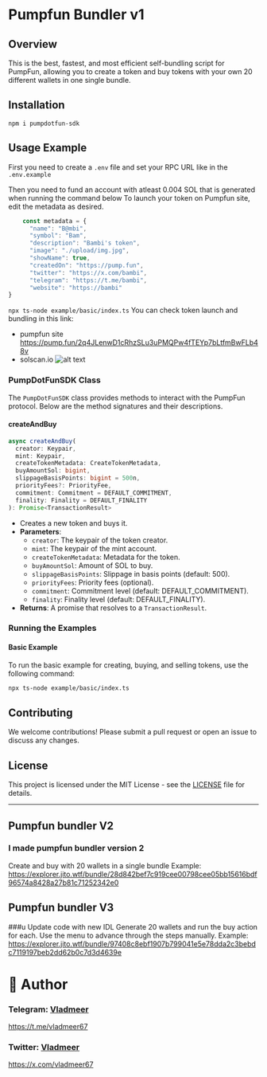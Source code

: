 # Pumpfun Bundler v1

## Overview

This is the best, fastest, and most efficient self-bundling script for PumpFun, allowing you to create a token and buy tokens with your own 20 different wallets in one single bundle.

## Installation
`
npm i pumpdotfun-sdk
`

## Usage Example

First you need to create a `.env` file and set your RPC URL like in the `.env.example`

Then you need to fund an account with atleast 0.004 SOL that is generated when running the command below
To launch your token on Pumpfun site, edit the metadata as desired.
```typescript
    const metadata = {
      "name": "B@mbi",
      "symbol": "Bam",
      "description": "Bambi's token",
      "image": "./upload/img.jpg",
      "showName": true,
      "createdOn": "https://pump.fun",
      "twitter": "https://x.com/bambi",
      "telegram": "https://t.me/bambi",
      "website": "https://bambi"
}
```
`
npx ts-node example/basic/index.ts
`
You can check token launch and bundling in this link:
  - pumpfun site
    https://pump.fun/2q4JLenwD1cRhzSLu3uPMQPw4fTEYp7bLtfmBwFLb48v
  - solscan.io
    ![alt text](image.png)

### PumpDotFunSDK Class

The `PumpDotFunSDK` class provides methods to interact with the PumpFun protocol. Below are the method signatures and their descriptions.

#### createAndBuy

```typescript
async createAndBuy(
  creator: Keypair,
  mint: Keypair,
  createTokenMetadata: CreateTokenMetadata,
  buyAmountSol: bigint,
  slippageBasisPoints: bigint = 500n,
  priorityFees?: PriorityFee,
  commitment: Commitment = DEFAULT_COMMITMENT,
  finality: Finality = DEFAULT_FINALITY
): Promise<TransactionResult>
```

- Creates a new token and buys it.
- **Parameters**:
  - `creator`: The keypair of the token creator.
  - `mint`: The keypair of the mint account.
  - `createTokenMetadata`: Metadata for the token.
  - `buyAmountSol`: Amount of SOL to buy.
  - `slippageBasisPoints`: Slippage in basis points (default: 500).
  - `priorityFees`: Priority fees (optional).
  - `commitment`: Commitment level (default: DEFAULT_COMMITMENT).
  - `finality`: Finality level (default: DEFAULT_FINALITY).
- **Returns**: A promise that resolves to a `TransactionResult`.

### Running the Examples

#### Basic Example

To run the basic example for creating, buying, and selling tokens, use the following command:

```bash
npx ts-node example/basic/index.ts
```

## Contributing

We welcome contributions! Please submit a pull request or open an issue to discuss any changes.

## License

This project is licensed under the MIT License - see the [LICENSE](LICENSE) file for details.

---

## Pumpfun bundler V2

### I made pumpfun bundler version 2 ###
Create and buy with 20 wallets in a single bundle
Example:
https://explorer.jito.wtf/bundle/28d842bef7c919cee00798cee05bb15616bdf96574a8428a27b81c71252342e0

## Pumpfun bundler V3

###u Update code with new IDL
Generate 20 wallets and run the buy action for each. Use the menu to advance through the steps manually.
Example:
https://explorer.jito.wtf/bundle/97408c8ebf1907b799041e5e78dda2c3bebdc7119197beb2dd62b0c7d3d4639e

# 👤 Author

### Telegram: [Vladmeer](https://t.me/vladmeer67)   
https://t.me/vladmeer67

### Twitter: [Vladmeer](https://x.com/vladmeer67)   
https://x.com/vladmeer67
